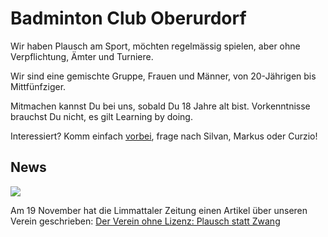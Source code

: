 # Badminton Club Oberurdorf

Wir haben Plausch am Sport, möchten regelmässig spielen, aber ohne Verpflichtung, Ämter und Turniere.

Wir sind eine gemischte Gruppe, Frauen und Männer, von 20-Jährigen bis Mittfünfziger. 

Mitmachen kannst Du bei uns, sobald Du 18 Jahre alt bist. Vorkenntnisse brauchst Du nicht, es gilt Learning by doing.

Interessiert? Komm einfach [vorbei](spielort), frage nach Silvan, Markus oder Curzio!

## News

[![](/page/images/limmattaler-20151119-bc-oberurdorf.png)](http://www.limmattalerzeitung.ch/limmattal/region-limmattal/der-verein-ohne-lizenz-plausch-statt-zwang-129743735)

Am 19 November hat die Limmattaler Zeitung einen Artikel über unseren Verein geschrieben: [Der Verein ohne Lizenz: Plausch statt Zwang](http://www.limmattalerzeitung.ch/limmattal/region-limmattal/der-verein-ohne-lizenz-plausch-statt-zwang-129743735)

 

